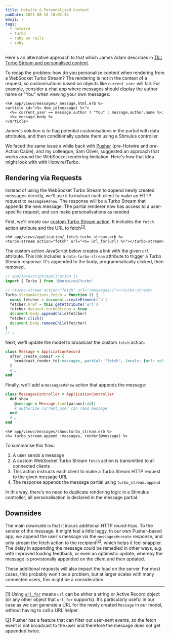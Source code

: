 ```yaml
---
title: Hotwire & Personalised Content
pubDate: 2023-08-18 16:02:34
emoji: ⚡️
tags:
  - hotwire
  - turbo
  - ruby on rails
  - ruby
---
```


Here's an alternative approach to that which James Adam describes in [TIL: Turbo Stream and personalised content](https://goodenough.us/blog/2023-08-02-til-turbo-stream-and-personalised-content/).

To recap the problem: how do you personalise content when rendering from a WebSocket Turbo Stream? The rendering is not in the context of a request, so customisations based on objects like `current_user` will fail. For example, consider a chat app where messages should display the author name or "You" when viewing your own messages:

```erb
<%# app/views/messages/_message.html.erb %>
<article id="<%= dom_id(message) %>">
  <%= current_user == message.author ? "You" : message.author.name %>:
  <%= message.body %>
</article>
```

James's solution is to flag potential customisations in the partial with data attributes, and then conditionally update them using a Stimulus controller.

We faced the same issue a while back with [Pusher](https://pusher.com/) (pre-Hotwire and pre-Action Cable), and my colleague, Sam Oliver, suggested an approach that works around the WebSocket rendering limitation. Here's how that idea might look with with Hotwire/Turbo.

## Rendering via Requests

Instead of using the WebSocket Turbo Stream to append newly created messages directly, we'll use it to instruct each client to make an HTTP request to `messages#show`. The response will be a Turbo Stream that appends the new message. The partial renderer now has access to a user-specific request, and can make personalisations as needed.

First, we'll create our [custom Turbo Stream action](https://turbo.hotwired.dev/handbook/streams#custom-actions). It includes the `fetch` action attribute and the URL to fetch<sup><a href="#fn1" id="r1">[1]</a></sup>.

```erb
<%# app/views/application/_fetch.turbo_stream.erb %>
<turbo-stream action="fetch" url="<%= url_for(url) %>"></turbo-stream>
```

The custom action JavaScript below creates a link with the given `url` attribute. This link includes a `data-turbo-stream` attribute to trigger a Turbo Stream response. It's appended to the body, programmatically clicked, then removed.

```js
// app/javascript/application.js
import { Turbo } from '@hotwired/turbo'

// <turbo-stream action="fetch" url="/messages/1"></turbo-stream>
Turbo.StreamActions.fetch = function () {
  const fetcher = document.createElement('a')
  fetcher.href = this.getAttribute('url')
  fetcher.dataset.turboStream = true
  document.body.appendChild(fetcher)
  fetcher.click()
  document.body.removeChild(fetcher)
}
// …
```

Next, we'll update the model to broadcast the custom `fetch` action:

```rb
class Message < ApplicationRecord
  after_create_commit -> {
    broadcast_render_to(:messages, partial: "fetch", locals: {url: self})
  }
  # …
end
```

Finally, we'll add a `messages#show` action that appends the message:

```rb
class MessagesController < ApplicationController
  def show
    @message = Message.find(params[:id])
    # authorize current_user can read message
  end
  # …
end
```

```erb
<%# app/views/messages/show.turbo_stream.erb %>
<%= turbo_stream.append :messages, render(@message) %>
```

To summarise this flow:

1. A user sends a message
2. A custom WebSocket Turbo Stream `fetch` action is transmitted to all connected clients
3. This action instructs each client to make a Turbo Stream HTTP request to the given message URL
4. The response appends the message partial using `turbo_stream.append`

In this way, there's no need to duplicate rendering logic in a Stimulus controller; all personalisation is declared in the message partial.

## Downsides

The main downside is that it incurs additional HTTP round-trips. To the sender of the message, it might feel a little laggy. In our own Pusher-based app, we append the user's message via the `messages#create` response, and only stream the fetch action to the recipient<sup><a href="#fn2" id="r2">[2]</a></sup>, which helps it feel snappier. The delay in appending the message could be remedied in other ways, e.g. with improved loading feedback, or even an optimistic update, whereby the message is provisionally appended on the client and then updated.

These additional requests will also impact the load on the server. For most cases, this probably won't be a problem, but at larger scales with many connected users, this might be a consideration.

---

<p id="fn1" class="text-fl-sm"><a class=" after:content-['⤴']" href="#r1">[1]</a> Using <a href="https://api.rubyonrails.org/classes/ActionDispatch/Routing/UrlFor.html#method-i-url_for"><code>url_for</code></a> means <code>url</code> can be either a string or Active Record object (or any other object that <code>url_for</code> supports). It’s particularly useful in our case as we can generate a URL for the newly created <code>Message</code> in our model, without having to call a URL helper.</p>

<p id="fn2" class="text-fl-sm"><a class=" after:content-['⤴']" href="#r2">[2]</a> Pusher has a feature that can filter out user-sent events, so the fetch event is not broadcast to the user and therefore the message does not get appended twice.</p>
